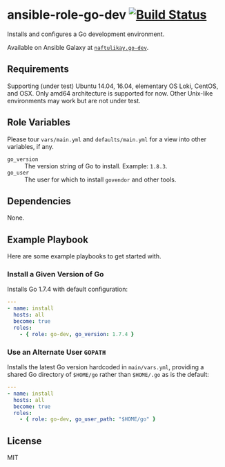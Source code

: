 # ansible-role-go-dev [![Build Status][img-build-status]][build-status]

Installs and configures a Go development environment.

Available on Ansible Galaxy at [`naftulikay.go-dev`][galaxy].

## Requirements

Supporting (under test) Ubuntu 14.04, 16.04, elementary OS Loki, CentOS, and OSX. Only amd64 architecture is supported
for now. Other Unix-like environments may work but are not under test.

## Role Variables

Please tour `vars/main.yml` and `defaults/main.yml` for a view into other variables, if any.

<dl>
  <dt><code>go_version</code></dt>
  <dd>The version string of Go to install. Example: <code>1.8.3</code>.</dd>
  <dt><code>go_user</code></dt>
  <dd>The user for which to install <code>govendor</code> and other tools.</dd>
</dl>

## Dependencies

None.

## Example Playbook

Here are some example playbooks to get started with.

### Install a Given Version of Go

Installs Go 1.7.4 with default configuration:

```yaml
---
- name: install
  hosts: all
  become: true
  roles:
    - { role: go-dev, go_version: 1.7.4 }
```


### Use an Alternate User `GOPATH`

Installs the latest Go version hardcoded in `main/vars.yml`, providing a shared Go directory of `$HOME/go` rather than
`$HOME/.go` as is the default:

```yaml
---
- name: install
  hosts: all
  become: true
  roles:
    - { role: go-dev, go_user_path: "$HOME/go" }
```

## License

MIT

 [build-status]: https://travis-ci.org/naftulikay/ansible-role-go-dev
 [img-build-status]: https://travis-ci.org/naftulikay/ansible-role-go-dev.svg?branch=master
 [galaxy]: https://galaxy.ansible.com/naftulikay/go-dev/

